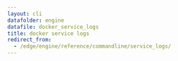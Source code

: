 ```yaml
---
layout: cli
datafolder: engine
datafile: docker_service_logs
title: docker service logs
redirect_from:
  - /edge/engine/reference/commandline/service_logs/
---
```

